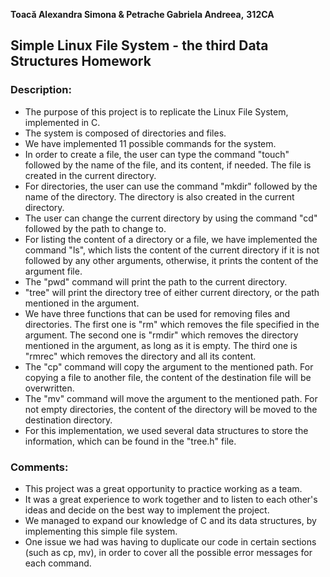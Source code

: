 **Toacă Alexandra Simona & Petrache Gabriela Andreea,**
**312CA**

## Simple Linux File System - the third Data Structures Homework

### Description:

* The purpose of this project is to replicate the Linux File System, implemented in C.
* The system is composed of directories and files.
* We have implemented 11 possible commands for the system.
* In order to create a file, the user can type the command "touch" followed by the name of the file, and its content, if needed. The file is created in the current directory.
* For directories, the user can use the command "mkdir" followed by the name of the directory. The directory is also created in the current directory.
* The user can change the current directory by using the command "cd" followed by the path to change to.
* For listing the content of a directory or a file, we have implemented the command "ls", which lists the content of the current directory if it is not followed by any other arguments, otherwise, it prints the content of the argument file.
* The "pwd" command will print the path to the current directory.
* "tree" will print the directory tree of either current directory, or the path mentioned in the argument.
* We have three functions that can be used for removing files and directories. The first one is "rm" which removes the file specified in the argument. The second one is "rmdir" which removes the directory mentioned in the argument, as long as it is empty. The third one is "rmrec" which removes the directory and all its content.
* The "cp" command will copy the argument to the mentioned path. For copying a file to another file, the content of the destination file will be overwritten.
* The "mv" command will move the argument to the mentioned path. For not empty directories, the content of the directory will be moved to the destination directory.
* For this implementation, we used several data structures to store the information, which can be found in the "tree.h" file. 

### Comments:

* This project was a great opportunity to practice working as a team.
* It was a great experience to work together and to listen to each other's ideas and decide on the best way to implement the project.
* We managed to expand our knowledge of C and its data structures, by implementing this simple file system.
* One issue we had was having to duplicate our code in certain sections (such as cp, mv), in order to cover all the possible error messages for each command.
